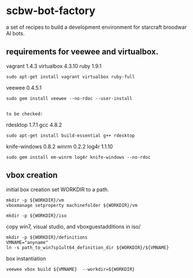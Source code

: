 # scbw-bot-factory
a set of recipes to build a development environment for starcraft broodwar AI bots.

## requirements for veewee and virtualbox.

vagrant 1.4.3 virtualbox 4.3.10 ruby 1.9.1
```
sudo apt-get install vagrant virtualbox ruby-full
```
veewee 0.4.5.1
```
sudo gem install veewee --no-rdoc --user-install


to be checked:
```
rdesktop 1.7.1 gcc 4.8.2
```
sudo apt-get install build-essential g++ rdesktop
```
knife-windows 0.8.2 winrm 0.2.2 log4r 1.1.10
```
sudo gem install em-winrm log4r knife-windows --no-rdoc
```

## vbox creation

initial box creation
set WORKDIR to a path.

```
mkdir -p ${WORKDIR}/vm
vboxmanage setproperty machinefolder ${WORKDIR}/vm
```

```
mkdir -p ${WORKDIR}/iso
```
copy win7, visual studio, and vboxguestadditions in iso/

```
mkdir -p ${WORKDIR}/definitions
VMNAME="anyname"
ln -s path_to_win7sp1ult64_definition_dir ${WORKDIR}/${VMNAME}
```

box instantiation
```
veewee vbox build ${VMNAME}  --workdir=${WORKDIR}
```


